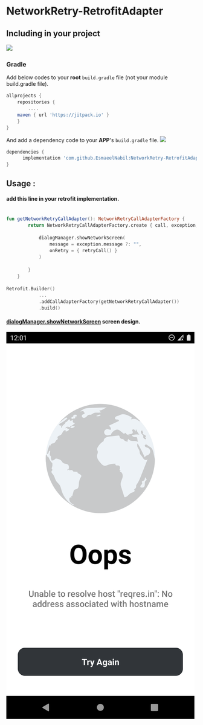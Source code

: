 # NetworkRetry-RetrofitAdapter

## Including in your project
[![](https://jitpack.io/v/EsmaeelNabil/NetworkRetry-RetrofitAdapter.svg)](https://jitpack.io/#EsmaeelNabil/NetworkRetry-RetrofitAdapter)
### Gradle 
Add below codes to your **root** `build.gradle` file (not your module build.gradle file).
```gradle
allprojects {
    repositories {
    	....
	maven { url 'https://jitpack.io' }
    }
}
```
And add a dependency code to your **APP**'s `build.gradle` file. [![](https://jitpack.io/v/EsmaeelNabil/NetworkRetry-RetrofitAdapter.svg)](https://jitpack.io/#EsmaeelNabil/NetworkRetry-RetrofitAdapter)
```gradle
dependencies {
	  implementation 'com.github.EsmaeelNabil:NetworkRetry-RetrofitAdapter:0.5'
}
```
## Usage :

#### add this line in your retrofit implementation.
``` kotlin

fun getNetworkRetryCallAdapter(): NetworkRetryCallAdapterFactory {
        return NetworkRetryCallAdapterFactory.create { call, exception, retryCall ->

            dialogManager.showNetworkScreen(
                message = exception.message ?: "",
                onRetry = { retryCall() }
            )

        }
    }

Retrofit.Builder()
            ...
            .addCallAdapterFactory(getNetworkRetryCallAdapter())
            .build()

```

#### [dialogManager.showNetworkScreen](https://github.com/EsmaeelNabil/NetworkRetry-RetrofitAdapter/blob/master/app/src/main/java/com/esmaeel/networkretry/utils/DialogManager.kt#L31) screen design.
![dialogManager.showNetworkScreen](art/screen.png)
